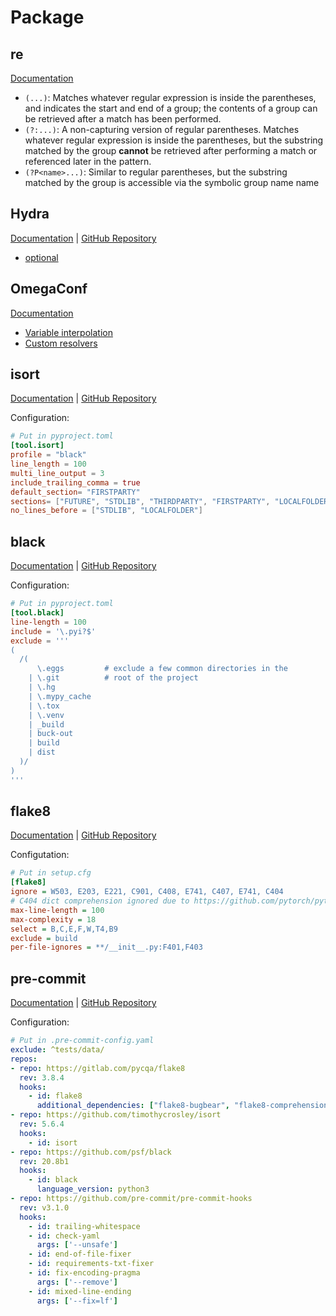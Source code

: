 # Package

## re

[Documentation](https://docs.python.org/3/library/re.html)

- `(...)`: Matches whatever regular expression is inside the parentheses, and indicates the start and end of a group; the contents of a group can be retrieved after a match has been performed.
- `(?:...)`: A non-capturing version of regular parentheses. Matches whatever regular expression is inside the parentheses, but the substring matched by the group **cannot** be retrieved after performing a match or referenced later in the pattern.
- `(?P<name>...)`: Similar to regular parentheses, but the substring matched by the group is accessible via the symbolic group name name

## Hydra

[Documentation](https://hydra.cc/docs/intro/) | [GitHub Repository](https://github.com/facebookresearch/hydra)

- [optional](https://hydra.cc/docs/patterns/specializing_config/#optional)

## OmegaConf

[Documentation](https://omegaconf.readthedocs.io/en/latest/index.html#)

- [Variable interpolation](https://omegaconf.readthedocs.io/en/latest/usage.html#variable-interpolation)
- [Custom resolvers](https://omegaconf.readthedocs.io/en/latest/custom_resolvers.html#)

## isort

[Documentation](https://pycqa.github.io/isort/) | [GitHub Repository](https://github.com/PyCQA/isort)

Configuration:

```toml
# Put in pyproject.toml
[tool.isort]
profile = "black"
line_length = 100
multi_line_output = 3
include_trailing_comma = true
default_section= "FIRSTPARTY"
sections= ["FUTURE", "STDLIB", "THIRDPARTY", "FIRSTPARTY", "LOCALFOLDER"]
no_lines_before = ["STDLIB", "LOCALFOLDER"]
```

## black

[Documentation](https://black.readthedocs.io/en/stable/) | [GitHub Repository](https://github.com/psf/black)

Configuration:

```toml
# Put in pyproject.toml
[tool.black]
line-length = 100
include = '\.pyi?$'
exclude = '''
(
  /(
      \.eggs         # exclude a few common directories in the
    | \.git          # root of the project
    | \.hg
    | \.mypy_cache
    | \.tox
    | \.venv
    | _build
    | buck-out
    | build
    | dist
  )/
)
'''
```

## flake8

[Documentation](https://flake8.pycqa.org/en/latest/) | [GitHub Repository](https://github.com/PyCQA/flake8)

Configutation:

```cfg
# Put in setup.cfg
[flake8]
ignore = W503, E203, E221, C901, C408, E741, C407, E741, C404
# C404 dict comprehension ignored due to https://github.com/pytorch/pytorch/issues/41448
max-line-length = 100
max-complexity = 18
select = B,C,E,F,W,T4,B9
exclude = build
per-file-ignores = **/__init__.py:F401,F403
```

## pre-commit

[Documentation](https://pre-commit.com/) | [GitHub Repository](https://github.com/pre-commit/pre-commit)

Configuration:

```yaml
# Put in .pre-commit-config.yaml
exclude: ^tests/data/
repos:
- repo: https://gitlab.com/pycqa/flake8
  rev: 3.8.4
  hooks:
    - id: flake8
      additional_dependencies: ["flake8-bugbear", "flake8-comprehensions"]
- repo: https://github.com/timothycrosley/isort
  rev: 5.6.4
  hooks:
    - id: isort
- repo: https://github.com/psf/black
  rev: 20.8b1
  hooks:
    - id: black
      language_version: python3
- repo: https://github.com/pre-commit/pre-commit-hooks
  rev: v3.1.0
  hooks:
    - id: trailing-whitespace
    - id: check-yaml
      args: ['--unsafe']
    - id: end-of-file-fixer
    - id: requirements-txt-fixer
    - id: fix-encoding-pragma
      args: ['--remove']
    - id: mixed-line-ending
      args: ['--fix=lf']
```